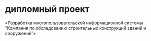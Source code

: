 # дипломный проект
«Разработка многопользовательской информационной системы “Компания по обследованию строительных конструкций зданий и сооружений”»
